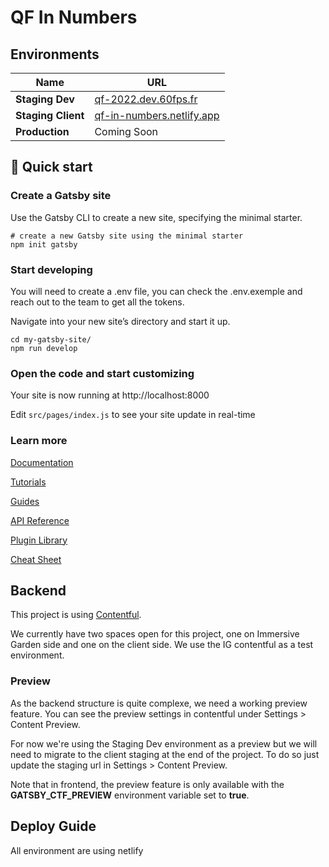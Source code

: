 # QF In Numbers

## Environments

| Name               | URL                                                              |
| ------------------ | ---------------------------------------------------------------- |
| **Staging Dev**    | [qf-2022.dev.60fps.fr](https://qf-2022.dev.60fps.fr)             |
| **Staging Client** | [qf-in-numbers.netlify.app](https://qf-in-numbers.netlify.app/)  |
| **Production**     | Coming Soon                                                      |

## 🚀 Quick start

### Create a Gatsby site

Use the Gatsby CLI to create a new site, specifying the minimal starter.

```shell
# create a new Gatsby site using the minimal starter
npm init gatsby
```

### Start developing

You will need to create a .env file, you can check the .env.exemple and reach out to the team to get all the tokens.

Navigate into your new site’s directory and start it up.

```shell
cd my-gatsby-site/
npm run develop
```

### Open the code and start customizing

Your site is now running at http://localhost:8000

Edit `src/pages/index.js` to see your site update in real-time

### Learn more

[Documentation](https://www.gatsbyjs.com/docs/?utm_source=starter&utm_medium=readme&utm_campaign=minimal-starter)

[Tutorials](https://www.gatsbyjs.com/tutorial/?utm_source=starter&utm_medium=readme&utm_campaign=minimal-starter)

[Guides](https://www.gatsbyjs.com/tutorial/?utm_source=starter&utm_medium=readme&utm_campaign=minimal-starter)

[API Reference](https://www.gatsbyjs.com/docs/api-reference/?utm_source=starter&utm_medium=readme&utm_campaign=minimal-starter)

[Plugin Library](https://www.gatsbyjs.com/plugins?utm_source=starter&utm_medium=readme&utm_campaign=minimal-starter)

[Cheat Sheet](https://www.gatsbyjs.com/docs/cheat-sheet/?utm_source=starter&utm_medium=readme&utm_campaign=minimal-starter)

## Backend

This project is using [Contentful](https://app.contentful.com/).

We currently have two spaces open for this project, one on Immersive Garden side and one on the client side. We use the IG contentful as a test environment.

### Preview

As the backend structure is quite complexe, we need a working preview feature.
You can see the preview settings in contentful under Settings > Content Preview.

For now we're using the Staging Dev environment as a preview but we will need to migrate to the client staging at the end of the project.
To do so just update the staging url in Settings > Content Preview.

Note that in frontend, the preview feature is only available with the **GATSBY_CTF_PREVIEW** environment variable set to **true**.

## Deploy Guide

All environment are using netlify
